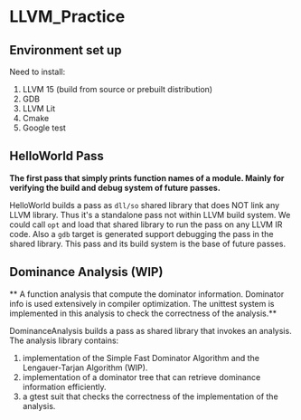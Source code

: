 # LLVM_Practice

## Environment set up
Need to install:
1. LLVM 15 (build from source or prebuilt distribution)
2. GDB
3. LLVM Lit
4. Cmake
5. Google test


## HelloWorld Pass
**The first pass that simply prints function names of a module. 
Mainly for verifying the build and debug system of future passes.**

HelloWorld builds a pass as `dll/so` shared library that does NOT link any LLVM library. Thus it's a standalone pass not within LLVM build system.
We could call `opt` and load that shared library to run the pass on any LLVM IR code.
Also a `gdb` target is generated support debugging the pass in the shared library.
This pass and its build system is the base of future passes.

## Dominance Analysis (WIP)
** A function analysis that compute the dominator information. Dominator info is used extensively in compiler optimization. The unittest system is implemented in this analysis to check the correctness of the analysis.**

DominanceAnalysis builds a pass as shared library that invokes an analysis. The analysis library contains:
1. implementation of the Simple Fast Dominator Algorithm and the Lengauer-Tarjan Algorithm (WIP).
2. implementation of a dominator tree that can retrieve dominance information efficiently.
3. a gtest suit that checks the correctness of the implementation of the analysis.